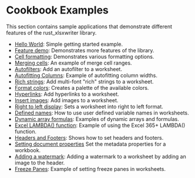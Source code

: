 # Cookbook Examples

This section contains sample applications that demonstrate different features of
the rust_xlsxwriter library.

- [Hello World](./hello_world.md): Simple getting started example.
- [Feature demo](./demo.md): Demonstrates more features of the library.
- [Cell formatting](./formatting.md): Demonstrates various formatting options.
- [Merging cells](./merge_range.md): An example of merge cell ranges.
- [Autofilters](./autofilter.md): Add an autofilter to a worksheet.
- [Autofitting Columns](./autofit.md): Example of autofitting column widths.
- [Rich strings](./rich_strings.md): Add multi-font "rich" strings to a worksheet.
- [Format colors](./colors.md): Creates a palette of the available colors.
- [Hyperlinks](./hyperlinks.md): Add hyperlinks to a worksheet.
- [Insert images](./images.md): Add images to a worksheet.
- [Right to left display](./right_to_left.md): Sets a worksheet into right to left format.
- [Defined names](./defined_names.md): How to use user defined variable names in worksheets.
- [Dynamic array formulas](./dynamic_arrays.md): Examples of dynamic arrays and formulas.
- [Excel LAMBDA() function](./lambda.md): Example of using the Excel 365+ LAMBDA() function.
- [Headers and Footers](./headers.md): Shows how to set headers and footers.
- [Setting document properties](./doc_properties.md) Set the metadata properties for a workbook.
- [Adding a watermark](./watermark.md): Adding a watermark to a worksheet by adding an image to the header.
- [Freeze Panes](./panes.md): Example of setting freeze panes in worksheets.
